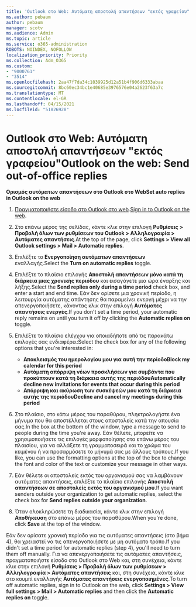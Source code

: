 ```yaml
---
title: 'Outlook στο Web: Αυτόματη αποστολή απαντήσεων "εκτός γραφείου"'
ms.author: pebaum
author: pebaum
manager: scotv
ms.audience: Admin
ms.topic: article
ms.service: o365-administration
ROBOTS: NOINDEX, NOFOLLOW
localization_priority: Priority
ms.collection: Adm_O365
ms.custom:
- "9000761"
- "3514"
ms.openlocfilehash: 2aa47f7da34c1039925d12a51b4f906d6333abaa
ms.sourcegitcommit: 8bc60ec34bc1e40685e3976576e04a2623f63a7c
ms.translationtype: MT
ms.contentlocale: el-GR
ms.lasthandoff: 04/15/2021
ms.locfileid: "51826928"
---
```

# <a name="outlook-on-the-web-send-out-of-office-replies"></a><span data-ttu-id="1a1e5-102">Outlook στο Web: Αυτόματη αποστολή απαντήσεων "εκτός γραφείου"</span><span class="sxs-lookup"><span data-stu-id="1a1e5-102">Outlook on the web: Send out-of-office replies</span></span>

<span data-ttu-id="1a1e5-103">**Ορισμός αυτόματων απαντήσεων στο Outlook στο Web**</span><span class="sxs-lookup"><span data-stu-id="1a1e5-103">**Set auto replies in Outlook on the web**</span></span>

1. <span data-ttu-id="1a1e5-104">[Πραγματοποιήστε είσοδο στο Outlook στο web](https://support.office.com/article/how-to-sign-in-to-outlook-on-the-web-763fab4d-0138-4814-b450-37fc286bcb79).</span><span class="sxs-lookup"><span data-stu-id="1a1e5-104">[Sign in to Outlook on the web](https://support.office.com/article/how-to-sign-in-to-outlook-on-the-web-763fab4d-0138-4814-b450-37fc286bcb79).</span></span>

2. <span data-ttu-id="1a1e5-105">Στο επάνω μέρος της σελίδας, κάντε κλικ στην επιλογή **Ρυθμίσεις > Προβολή όλων των ρυθμίσεων του Outlook > Αλληλογραφία > Αυτόματες απαντήσεις**.</span><span class="sxs-lookup"><span data-stu-id="1a1e5-105">At the top of the page, click **Settings > View all Outlook settings > Mail > Automatic replies**.</span></span>

3. <span data-ttu-id="1a1e5-106">Επιλέξτε το **Ενεργοποίηση αυτόματων απαντήσεων** εναλλαγής.</span><span class="sxs-lookup"><span data-stu-id="1a1e5-106">Select the **Turn on automatic replies** toggle.</span></span>

4. <span data-ttu-id="1a1e5-107">Επιλέξτε το πλαίσιο επιλογής **Αποστολή απαντήσεων μόνο κατά τη διάρκεια μιας χρονικής περιόδου** και εισαγάγετε μια ώρα έναρξης και λήξης.</span><span class="sxs-lookup"><span data-stu-id="1a1e5-107">Select the **Send replies only during a time period** check box, and enter a start and end time.</span></span> <span data-ttu-id="1a1e5-108">Εάν δεν ορίσετε μια χρονική περίοδο, η λειτουργία αυτόματης απάντησης θα παραμείνει ενεργή μέχρι να την απενεργοποιήσετε, κάνοντας κλικ στην επιλογή **Αυτόματες απαντήσεις ενεργές**.</span><span class="sxs-lookup"><span data-stu-id="1a1e5-108">If you don't set a time period, your automatic reply remains on until you turn it off by clicking the **Automatic replies on** toggle.</span></span>

5. <span data-ttu-id="1a1e5-109">Επιλέξτε το πλαίσιο ελέγχου για οποιαδήποτε από τις παρακάτω επιλογές σας ενδιαφέρει:</span><span class="sxs-lookup"><span data-stu-id="1a1e5-109">Select the check box for any of the following options that you're interested in:</span></span>
    - <span data-ttu-id="1a1e5-110">**Αποκλεισμός του ημερολογίου μου για αυτή την περίοδο**</span><span class="sxs-lookup"><span data-stu-id="1a1e5-110">**Block my calendar for this period**</span></span>
    - <span data-ttu-id="1a1e5-111">**Αυτόματη απόρριψη νέων προσκλήσεων για συμβάντα που προκύπτουν κατά τη διάρκεια αυτής της περιόδου**</span><span class="sxs-lookup"><span data-stu-id="1a1e5-111">**Automatically decline new invitations for events that occur during this period**</span></span>
    - <span data-ttu-id="1a1e5-112">**Απόρριψη και ακύρωση των συσκέψεών μου κατά τη διάρκεια αυτής της περιόδου**</span><span class="sxs-lookup"><span data-stu-id="1a1e5-112">**Decline and cancel my meetings during this period**</span></span>

6. <span data-ttu-id="1a1e5-113">Στο πλαίσιο, στο κάτω μέρος του παραθύρου, πληκτρολογήστε ένα μήνυμα που θα αποστέλλεται στους αποστολείς κατά την απουσία σας.</span><span class="sxs-lookup"><span data-stu-id="1a1e5-113">In the box at the bottom of the window, type a message to send to people during the time you're away.</span></span> <span data-ttu-id="1a1e5-114">Εάν θέλετε, μπορείτε να χρησιμοποιήσετε τις επιλογές μορφοποίησης στο επάνω μέρος του πλαισίου, για να αλλάξετε τη γραμματοσειρά και το χρώμα του κειμένου ή να προσαρμόσετε το μήνυμά σας με άλλους τρόπους.</span><span class="sxs-lookup"><span data-stu-id="1a1e5-114">If you like, you can use the formatting options at the top of the box to change the font and color of the text or customize your message in other ways.</span></span>

7. <span data-ttu-id="1a1e5-115">Εάν θέλετε οι αποστολείς εκτός του οργανισμού σας να λαμβάνουν αυτόματες απαντήσεις, επιλέξτε το πλαίσιο επιλογής **Αποστολή απαντήσεων σε αποστολείς εκτός του οργανισμού μου**.</span><span class="sxs-lookup"><span data-stu-id="1a1e5-115">If you want senders outside your organization to get automatic replies, select the check box for **Send replies outside your organization**.</span></span>

8. <span data-ttu-id="1a1e5-116">Όταν ολοκληρώσετε τη διαδικασία, κάντε κλικ στην επιλογή **Αποθήκευση** στο επάνω μέρος του παραθύρου.</span><span class="sxs-lookup"><span data-stu-id="1a1e5-116">When you're done, click **Save** at the top of the window.</span></span>

<span data-ttu-id="1a1e5-117">Εάν δεν ορίσατε χρονική περίοδο για τις αυτόματες απαντήσεις (στο βήμα 4), θα χρειαστεί να τις απενεργοποιήσετε με μη αυτόματο τρόπο.</span><span class="sxs-lookup"><span data-stu-id="1a1e5-117">If you didn't set a time period for automatic replies (step 4), you'll need to turn them off manually.</span></span> <span data-ttu-id="1a1e5-118">Για να απενεργοποιήσετε τις αυτόματες απαντήσεις, πραγματοποιήστε είσοδο στο Outlook στο Web και, στη συνέχεια, κάντε κλικ στην επιλογή **Ρυθμίσεις > Προβολή όλων των ρυθμίσεων > Αλληλογραφία > Αυτόματες απαντήσεις** και, στη συνέχεια, κάντε κλικ στο κουμπί εναλλαγής **Αυτόματες απαντήσεις ενεργοποιημένες**.</span><span class="sxs-lookup"><span data-stu-id="1a1e5-118">To turn off automatic replies, sign in to Outlook on the web, click **Settings > View full settings > Mail > Automatic replies** and then click the **Automatic replies on** toggle.</span></span>
